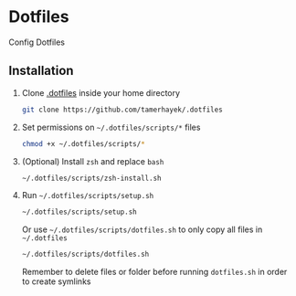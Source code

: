 # Dotfiles

Config Dotfiles

## Installation

1. Clone [.dotfiles](https://github.com/tamerhayek/dotfiles) inside your home directory

    ```sh
    git clone https://github.com/tamerhayek/.dotfiles
    ```

2. Set permissions on `~/.dotfiles/scripts/*` files

    ```sh
    chmod +x ~/.dotfiles/scripts/*
    ```

3. (Optional) Install `zsh` and replace `bash`

    ```sh
    ~/.dotfiles/scripts/zsh-install.sh
    ```

4. Run `~/.dotfiles/scripts/setup.sh`

    ```sh
    ~/.dotfiles/scripts/setup.sh
    ```

    Or use `~/.dotfiles/scripts/dotfiles.sh` to only copy all files in `~/.dotfiles`

    ```sh
    ~/.dotfiles/scripts/dotfiles.sh
    ```

    Remember to delete files or folder before running `dotfiles.sh` in order to create symlinks